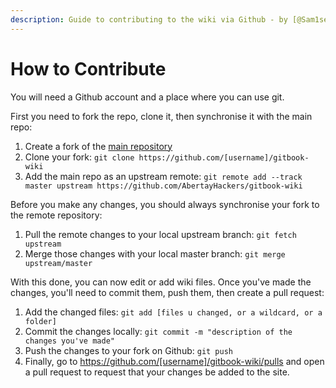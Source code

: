 ```yaml
---
description: Guide to contributing to the wiki via Github - by [@Sam1ser](https://twitter.com/Sam1ser)
---
```

# How to Contribute

You will need a Github account and a place where you can use git.

First you need to fork the repo, clone it, then synchronise it with the main repo:

1. Create a fork of the [main repository](https://github.com/AbertayHackers/gitbook-wiki)
2. Clone your fork: `git clone https://github.com/[username]/gitbook-wiki`
3. Add the main repo as an upstream remote: `git remote add --track master upstream https://github.com/AbertayHackers/gitbook-wiki`

Before you make any changes, you should always synchronise your fork to the remote repository:

1. Pull the remote changes to your local upstream branch: `git fetch upstream`
2. Merge those changes with your local master branch: `git merge upstream/master`

With this done, you can now edit or add wiki files.
Once you've made the changes, you'll need to commit them, push them, then create a pull request:

1. Add the changed files: `git add [files u changed, or a wildcard, or a folder]`
2. Commit the changes locally: `git commit -m "description of the changes you've made"`
3. Push the changes to your fork on Github: `git push`
4. Finally, go to https://github.com/[username]/gitbook-wiki/pulls and open a pull request to request that your changes be added to the site.
